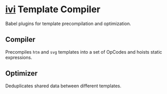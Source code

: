 # [ivi](https://github.com/localvoid/ivi) Template Compiler

Babel plugins for template precompilation and optimization.

## Compiler

Precompiles `htm` and `svg` templates into a set of OpCodes and hoists static
expressions.

## Optimizer

Deduplicates shared data between different templates.
